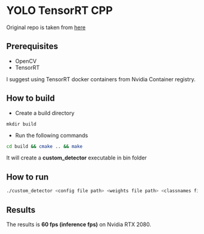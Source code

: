 # YOLO TensorRT CPP

Original repo is taken from [here](https://github.com/enazoe/yolo-tensorrt)

## Prerequisites

* OpenCV
* TensorRT

I suggest using TensorRT docker containers from Nvidia Container registry.

## How to build

* Create a build directory

```
mkdir build
```

* Run the following commands

```bash
cd build && cmake .. && make
```

It will create a __custom_detector__ executable in bin folder

## How to run

```bash
./custom_detector <config file path> <weights file path> <classnames file path> <video file path> 
```

## Results

The results is __60 fps (inference fps)__ on Nvidia RTX 2080.

